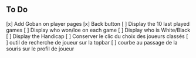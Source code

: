 ## To Do


[x] Add Goban on player pages
[x] Back button
[ ] Display the 10 last played games
[ ] Display who won/loe on each game
[ ] Display who is White/Black
[ ] Display the Handicap
[ ] Conserver le clic du choix des joueurs classés
[ ] outil de recherche de joueur sur la topbar
[ ] courbe au passage de la souris sur le profil de joueur
